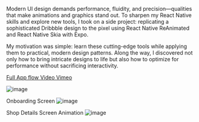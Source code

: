 Modern UI design demands performance, fluidity, and precision—qualities that make animations and graphics stand out. To sharpen my React Native skills and explore new tools, I took on a side project: replicating a sophisticated Dribbble design to the pixel using React Native ReAnimated and React Native Skia with Expo.

My motivation was simple: learn these cutting-edge tools while applying them to practical, modern design patterns. Along the way, I discovered not only how to bring intricate designs to life but also how to optimize for performance without sacrificing interactivity.

[Full App flow Video Vimeo](https://vimeo.com/1050759170/8800ef0339)

![image](https://media.licdn.com/dms/image/v2/D4E12AQHpQuXDkK2XIg/article-inline_image-shrink_1000_1488/article-inline_image-shrink_1000_1488/0/1738040169476?e=1743638400&v=beta&t=RNX-4IEVCGkiVHPsAAIN8DFEGasDcMKoUeGp4umW8S0)

Onboarding Screen
![image](https://media.licdn.com/dms/image/v2/D4E12AQGvUWRlkoqIZg/article-inline_image-shrink_1500_2232/article-inline_image-shrink_1500_2232/0/1738040205170?e=1743638400&v=beta&t=QsD16Dnvk89RWHP_IzyM8d24vCsMs7JXy2zsWgSH1MY)

Shop Details Screen Animation
![image](https://media.licdn.com/dms/image/v2/D4E12AQFIfG1nc2Ei2Q/article-inline_image-shrink_1500_2232/article-inline_image-shrink_1500_2232/0/1738000299505?e=1743638400&v=beta&t=40nVEPFWSkJs4PH9T9iVrFyH1hHyrhQQC5T4QsahM1A)

